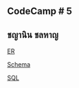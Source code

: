 ## CodeCamp # 5

## ชญานิน ชลหาญ

[ER](https://github.com/cchayanin/CodeCamp5/tree/master/7.Database/ER)

[Schema](https://github.com/cchayanin/CodeCamp5/tree/master/7.Database/Schema)

[SQL](https://github.com/cchayanin/CodeCamp5/tree/master/7.Database/SQL)